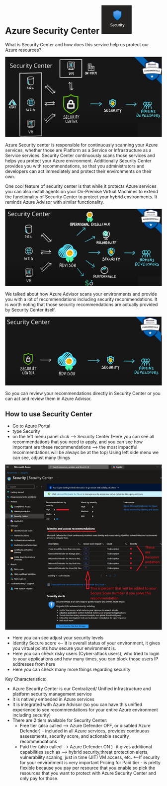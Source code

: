 # Azure Security Center ![logo34](https://github.com/Julian22222/Clouds/blob/main/Azure/logo/logo34.jpg)

What is Security Center and how does this service help us protect our Azure resources?

![pic140](https://github.com/Julian22222/Clouds/blob/main/Azure/IMG/pic140.jpg)

Azure Security center is responsible for continuously scanning your Azure services, whether those are Platform as a Service or Infrastructure as a Service services. Security Center continuously scans those services and helps you protect your Azure environment. Additionally Security Center provides you with recommendations, so that you administrators and developers can act immediately and protect their environments on their own.

One cool feature of security center is that while it protects Azure services you can also install agents on your On-Premise Virtual Machines to extend the functionality of Security Center to protect your hybrid environments. It reminds Azure Advisor with similar functionality.

![pic141](https://github.com/Julian22222/Clouds/blob/main/Azure/IMG/pic141.jpg)

We talked about how Azure Advisor scans your environments and provide you with a lot of recommendations including security recommendations. It is worth noting that those security recommendations are actually provided by Security Center itself.

![pic142](https://github.com/Julian22222/Clouds/blob/main/Azure/IMG/pic142.jpg)

So you can review your recommendations directly in Security Center or you can act and review them in Azure Advisor.

## How to use Security Center

- Go to Azure Portal
- type Security
- on the left menu panel click --> Security Center (Here you can see all recommendations that you need to apply, and you can see how important are these recommendations --> the most impactful recommendations will be always be at the top)
  Using left side menu we can see, adjust many things

![pic143](https://github.com/Julian22222/Clouds/blob/main/Azure/IMG/pic143.jpg)

- Here you can see adjust your security levels
- Identity Secure score <-- it is overall status of your environment, it gives you virtual points how secure your environment is.
- Here you can check risky users (Cyber-attack users), who tried to login to your applications and how many times, you can block those users IP addresses from here
- Here you can check many more things regarding security

Key Characteristics:

- Azure Security Center is our Centralized/ Unified infrastructure and platform security management service
- It is natively embeded in Azure services
- It is integrated with Azure Advisor (so you can have this unified experience to see recommendations for your entire Azure environment including security)
- There are 2 tiers available for Security Center:
  - Free tier (also called --> Azure Defender OFF, or disabled Azure Defender) - included in all Azure services, provides continuous assessments, security score, and actionable security recommendations
  - Paid tier (also called --> Azure Defender ON ) -it gives additional capabilities such as --> hybrid security,threat protection alerts, vulnerability scaning, just in time (JIT) VM access, etc. <--If security for your environment is very important
    Pricing for Paid tier - is pretty flexible because you pay per resource that you enable so pick the resources that you want to protect with Azure Security Center and only pay for those.
